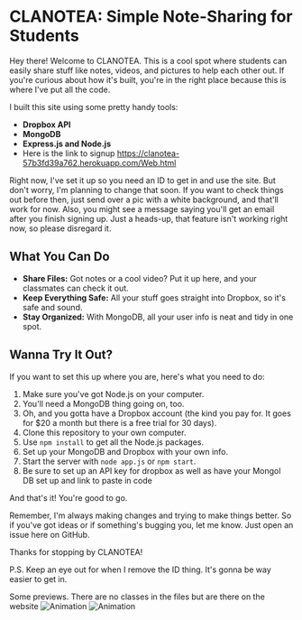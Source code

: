 # CLANOTEA: Simple Note-Sharing for Students

Hey there! Welcome to CLANOTEA. This is a cool spot where students can easily share stuff like notes, videos, and pictures to help each other out. If you're curious about how it's built, you're in the right place because this is where I've put all the code.

I built this site using some pretty handy tools:
- **Dropbox API**
- **MongoDB** 
- **Express.js and Node.js** 
- Here is the link to signup https://clanotea-57b3fd39a762.herokuapp.com/Web.html

Right now, I've set it up so you need an ID to get in and use the site. But don't worry, I'm planning to change that soon. If you want to check things out before then, just send over a pic with a white background, and that'll work for now. Also, you might see a message saying you'll get an email after you finish signing up. Just a heads-up, that feature isn't working right now, so please disregard it.

## What You Can Do

- **Share Files:** Got notes or a cool video? Put it up here, and your classmates can check it out.
- **Keep Everything Safe:** All your stuff goes straight into Dropbox, so it's safe and sound.
- **Stay Organized:** With MongoDB, all your user info is neat and tidy in one spot.

## Wanna Try It Out?

If you want to set this up where you are, here's what you need to do:

1. Make sure you've got Node.js on your computer.
2. You'll need a MongoDB thing going on, too.
3. Oh, and you gotta have a Dropbox account (the kind you pay for. It goes for $20 a month but there is a free trial for 30 days).
4. Clone this repository to your own computer.
5. Use `npm install` to get all the Node.js packages.
6. Set up your MongoDB and Dropbox with your own info.
7. Start the server with `node app.js` or `npm start`.
8. Be sure to set up an API key for dropbox as well as have your Mongol DB set up and link to paste in code

And that's it! You're good to go.

Remember, I'm always making changes and trying to make things better. So if you've got ideas or if something's bugging you, let me know. Just open an issue here on GitHub.

Thanks for stopping by CLANOTEA!

P.S. Keep an eye out for when I remove the ID thing. It's gonna be way easier to get in.

Some previews. There are no classes in the files but are there on the website
![Animation](https://github.com/user-attachments/assets/27e35f51-19d5-431f-ba47-38aba23b1aab)
![Animation](https://github.com/user-attachments/assets/3c954ebf-b6bc-4a3e-9691-46b527172734)

